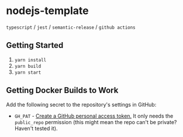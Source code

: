 # nodejs-template

`typescript` / `jest` / `semantic-release` / `github actions`

## Getting Started

1. `yarn install`
2. `yarn build`
3. `yarn start`

## Getting Docker Builds to Work

Add the following secret to the repository's settings in GitHub:

- `GH_PAT` - [Create a GitHub personal access token.](https://docs.github.com/en/github/authenticating-to-github/keeping-your-account-and-data-secure/creating-a-personal-access-token) It only needs the `public_repo` permission (this might mean the repo can't be private? Haven't tested it).
